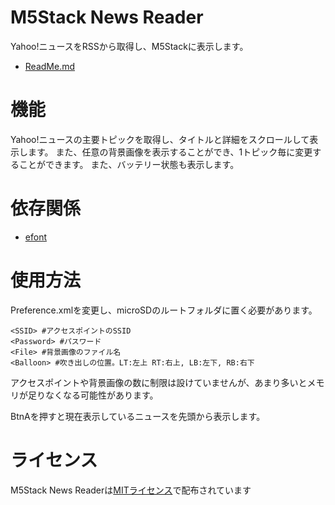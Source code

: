 # M5Stack News Reader
Yahoo!ニュースをRSSから取得し、M5Stackに表示します。
* [ReadMe.md](ReadMe.md)

# 機能
Yahoo!ニュースの主要トピックを取得し、タイトルと詳細をスクロールして表示します。
また、任意の背景画像を表示することができ、1トピック毎に変更することができます。
また、バッテリー状態も表示します。

# 依存関係
* [efont](https://github.com/tanakamasayuki/efont.git)

# 使用方法
Preference.xmlを変更し、microSDのルートフォルダに置く必要があります。
```
<SSID> #アクセスポイントのSSID
<Password> #パスワード
<File> #背景画像のファイル名
<Balloon> #吹き出しの位置。LT:左上 RT:右上, LB:左下, RB:右下
```
アクセスポイントや背景画像の数に制限は設けていませんが、あまり多いとメモリが足りなくなる可能性があります。

BtnAを押すと現在表示しているニュースを先頭から表示します。

# ライセンス
M5Stack News Readerは[MITライセンス](https://en.wikipedia.org/wiki/MIT_License)で配布されています
